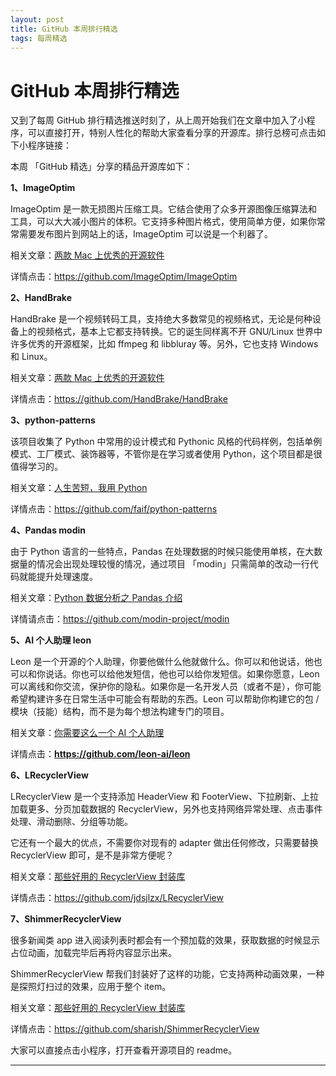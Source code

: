 ```yaml
---
layout: post
title: GitHub 本周排行精选
tags: 每周精选
---
```


# GitHub 本周排行精选

又到了每周 GitHub 排行精选推送时刻了，从上周开始我们在文章中加入了小程序，可以直接打开，特别人性化的帮助大家查看分享的开源库。排行总榜可点击如下小程序链接：



本周 「GitHub 精选」分享的精品开源库如下：

**1、ImageOptim**

ImageOptim 是一款无损图片压缩工具。它结合使用了众多开源图像压缩算法和工具，可以大大减小图片的体积。它支持多种图片格式，使用简单方便，如果你常常需要发布图片到网站上的话，ImageOptim 可以说是一个利器了。

相关文章：[两款 Mac 上优秀的开源软件](https://mp.weixin.qq.com/s?__biz=MzA3MzE4ODY0Mg==&mid=2455983397&idx=1&sn=3b313406f951cc7fd0d93c2bb7874678&chksm=88852168bff2a87edf7ac9995e3315681a85870edaa1d535c2e49a6635b5268eaea5cf4e472f&token=145201287&lang=zh_CN#rd)

详情点击：https://github.com/ImageOptim/ImageOptim

**2、HandBrake**

HandBrake 是一个视频转码工具，支持绝大多数常见的视频格式，无论是何种设备上的视频格式，基本上它都支持转换。它的诞生同样离不开 GNU/Linux 世界中许多优秀的开源框架，比如 ffmpeg 和 libbluray 等。另外，它也支持 Windows 和 Linux。

相关文章：[两款 Mac 上优秀的开源软件](https://mp.weixin.qq.com/s?__biz=MzA3MzE4ODY0Mg==&mid=2455983397&idx=1&sn=3b313406f951cc7fd0d93c2bb7874678&chksm=88852168bff2a87edf7ac9995e3315681a85870edaa1d535c2e49a6635b5268eaea5cf4e472f&token=145201287&lang=zh_CN#rd)

详情点击：https://github.com/HandBrake/HandBrake

**3、python-patterns**

该项目收集了 Python 中常用的设计模式和 Pythonic 风格的代码样例，包括单例模式、工厂模式、装饰器等，不管你是在学习或者使用 Python，这个项目都是很值得学习的。

相关文章：[人生苦短，我用 Python](https://mp.weixin.qq.com/s?__biz=MzA3MzE4ODY0Mg==&mid=2455983402&idx=1&sn=bd70d1f84e65c6a90a77b9fa263388af&chksm=88852167bff2a871f7078743b55f5860a328f7efa27c3ddc2d75d9bdcc1e62fb05186e2abb83&token=145201287&lang=zh_CN#rd)

详情点击：https://github.com/faif/python-patterns

**4、Pandas modin**

由于 Python 语言的一些特点，Pandas 在处理数据的时候只能使用单核，在大数据量的情况会出现处理较慢的情况，通过项目 「modin」只需简单的改动一行代码就能提升处理速度。

相关文章：[Python 数据分析之 Pandas 介绍](https://mp.weixin.qq.com/s?__biz=MzA3MzE4ODY0Mg==&mid=2455983406&idx=1&sn=7edceae86e56f6d3ccdd149647ad062f&chksm=88852163bff2a87539539c814dc108ddc3738ffe2036a0c7a03af9c89bdf077b2a45a54e1250&token=145201287&lang=zh_CN#rd)

详情请点击：https://github.com/modin-project/modin

**5、AI 个人助理 leon**

Leon 是一个开源的个人助理，你要他做什么他就做什么。你可以和他说话，他也可以和你说话。你也可以给他发短信，他也可以给你发短信。如果你愿意，Leon 可以离线和你交流，保护你的隐私。如果你是一名开发人员（或者不是），你可能希望构建许多在日常生活中可能会有帮助的东西。Leon 可以帮助你构建它的包 / 模块（技能）结构，而不是为每个想法构建专门的项目。

相关文章：[你需要这么一个 AI 个人助理](https://mp.weixin.qq.com/s?__biz=MzA3MzE4ODY0Mg==&mid=2455983413&idx=1&sn=e0a4b335890319eb6848a47549c8a1ed&chksm=88852178bff2a86eda48a5362c3174f3351753a96d06a1fc91690796dc996d437752588d6c5c&token=145201287&lang=zh_CN#rd)

详情点击：**https://github.com/leon-ai/leon**

**6、LRecyclerView**

LRecyclerView 是一个支持添加 HeaderView 和 FooterView、下拉刷新、上拉加载更多、分页加载数据的 RecyclerView，另外也支持网络异常处理、点击事件处理、滑动删除、分组等功能。

它还有一个最大的优点，不需要你对现有的 adapter 做出任何修改，只需要替换 RecyclerView 即可，是不是非常方便呢？

相关文章：[那些好用的 RecyclerView 封装库](https://mp.weixin.qq.com/s?__biz=MzA3MzE4ODY0Mg==&mid=2455983420&idx=1&sn=345e2f99d9a0c2f4b1be9f73c90a8537&chksm=88852171bff2a867575ccadaaedaceb558f33c3a48c52975264066d1b9e8e18ca951ef238902&token=1619490344&lang=zh_CN#rd)

详情点击：https://github.com/jdsjlzx/LRecyclerView

**7、ShimmerRecyclerView**

很多新闻类 app 进入阅读列表时都会有一个预加载的效果，获取数据的时候显示占位动画，加载完毕后再将内容显示出来。

ShimmerRecyclerView 帮我们封装好了这样的功能，它支持两种动画效果，一种是探照灯扫过的效果，应用于整个 item。

相关文章：[那些好用的 RecyclerView 封装库](https://mp.weixin.qq.com/s?__biz=MzA3MzE4ODY0Mg==&mid=2455983420&idx=1&sn=345e2f99d9a0c2f4b1be9f73c90a8537&chksm=88852171bff2a867575ccadaaedaceb558f33c3a48c52975264066d1b9e8e18ca951ef238902&token=1619490344&lang=zh_CN#rd)

详情点击：https://github.com/sharish/ShimmerRecyclerView

大家可以直接点击小程序，打开查看开源项目的 readme。

***

